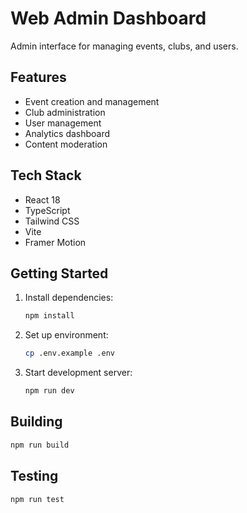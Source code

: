 # Web Admin Dashboard

Admin interface for managing events, clubs, and users.

## Features

- Event creation and management
- Club administration
- User management
- Analytics dashboard
- Content moderation

## Tech Stack

- React 18
- TypeScript
- Tailwind CSS
- Vite
- Framer Motion

## Getting Started

1. Install dependencies:
   ```bash
   npm install
   ```

2. Set up environment:
   ```bash
   cp .env.example .env
   ```

3. Start development server:
   ```bash
   npm run dev
   ```

## Building

```bash
npm run build
```

## Testing

```bash
npm run test
```